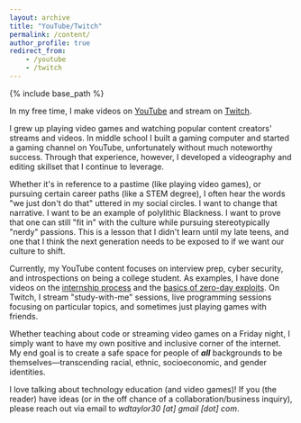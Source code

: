 ```yaml
---
layout: archive
title: "YouTube/Twitch"
permalink: /content/
author_profile: true
redirect_from:
    - /youtube
    - /twitch
---
```


{% include base_path %}

In my free time, I make videos on [YouTube](https://www.youtube.com/channel/UCMFgsiB1pfEGzmeZ7jmeHeg) and stream on [Twitch](https://www.twitch.tv/wdtlive).

I grew up playing video games and watching popular content creators' streams and videos. In middle school I built a gaming computer and started a gaming channel on YouTube, unfortunately without much noteworthy success. Through that experience, however, I developed a videography and editing skillset that I continue to leverage.

Whether it's in reference to a pastime (like playing video games), or pursuing certain career paths (like a STEM degree), I often hear the words "we just don't do that" uttered in my social circles. I want to change that narrative. I want to be an example of polylithic Blackness. I want to prove that one can still "fit in" with the culture while pursuing stereotypically "nerdy" passions. This is a lesson that I didn't learn until my late teens, and one that I think the next generation needs to be exposed to if we want our culture to shift.

Currently, my YouTube content focuses on interview prep, cyber security, and introspections on being a college student. As examples, I have done videos on the [internship process](https://www.youtube.com/watch?v=HbKJBQr3x_k) and the [basics of zero-day exploits](https://www.youtube.com/watch?v=RFv4-4aT6ZU). On Twitch, I stream "study-with-me" sessions, live programming sessions focusing on particular topics, and sometimes just playing games with friends.

Whether teaching about code or streaming video games on a Friday night, I simply want to have my own positive and inclusive corner of the internet. My end goal is to create a safe space for people of ***all*** backgrounds to be themselves—transcending racial, ethnic, socioeconomic, and gender identities.

I love talking about technology education (and video games)! If you (the reader) have ideas (or in the off chance of a collaboration/business inquiry), please reach out via email to _wdtaylor30 [at] gmail [dot] com_. 
